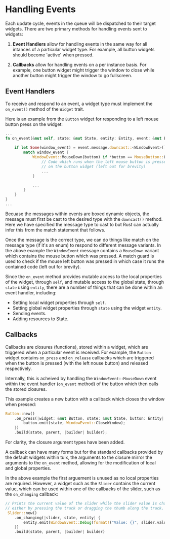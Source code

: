 # Handling Events

Each update cycle, events in the queue will be dispatched to their target widgets. There are two primary methods for handling events sent to widgets:

1. **Event Handlers** allow for handling events in the same way for all intances of a particular widget type. For example, all button widgets should become 'active' when pressed.

2. **Callbacks** allow for handling events on a per instance basis. For example, one button widget might trigger the window to close while another button might trigger the window to go fullscreen.

## Event Handlers
To receive and respond to an event, a widget type must implement the `on_event()` method of the `Widget` trait.

Here is an example from the `Button` widget for responding to a left mouse button press on the widget:

```rs
...
fn on_event(&mut self, state: &mut State, entity: Entity, event: &mut Event) {
    
    if let Some(window_event) = event.message.downcast::<WindowEvent>() {
        match window_event {
            WindowEvent::MouseDown(button) if *button == MouseButton::Left => {
                // Code which runs when the left mouse button is pressed 
                // on the button widget (left out for brevity)
                ...
            }

            ...
        }
    }
}
...
```

Becuase the messages within events are boxed dynamic objects, the message must first be cast to the desired type with the `downcast()` method. Here we have specified the message type to cast to but Rust can actually infer this from the match statement that follows.

Once the message is the correct type, we can do things like match on the message type (if it's an enum) to respond to different message variants. In the above example the `WindowEvent` message contains a `MouseDown` variant which contains the mouse button which was pressed. A match guard is used to check if the mouse left button was pressed in which case it runs the contained code (left out for brevity).

Since the `on_event` method provides mutable access to the local properties of the widget, through `self`, and mutable access to the global state, through `state` using `entity`, there are a number of things that can be done within an event handler, including:

- Setting local widget properties through `self`.
- Setting global widget properties through `state` using the widget `entity`.
- Sending events.
- Adding resources to State.

## Callbacks
Callbacks are closures (functions), stored within a widget, which are triggered when a particular event is received. For example, the `Button` widget contains `on_press` and `on_release` callbacks which are triggered when the button is pressed (with the left nouse button) and released respectively.

Internally, this is acheived by handling the `WindowEvent::MouseDown` event within the event handler (`on_event` method) of the button which then calls the stored closures.

This example creates a new button with a callback which closes the window when pressed:

```rs
Button::new()
    .on_press(|widget: &mut Button, state: &mut State, button: Entity| {
        button.emit(state, WindowEvent::CloseWindow);
    })
    .build(state, parent, |builder| builder);
```

For clarity, the closure argument types have been added. 

A callback can have many forms but for the standard callbacks provided by the default widgets within tuix, the arguments to the closure mirror the arguments to the `on_event` method, allowing for the modification of local and global properties. 

In the above example the first arguement is unused as no local properties are required. However, a widget such as the `Slider` contains the current value, which can be used within one of the callbacks of the slider, such as the `on_changing` callback:

```rs
// Prints the current value of the slider while the slider value is changing,
// either by pressing the track or dragging the thumb along the track.
 Slider::new()
    .on_changing(|slider, state, entity| {
        entity.emit(WindowEvent::Debug(format!("Value: {}", slider.value)))
    })
    .build(state, parent, |builder| builder)

```


